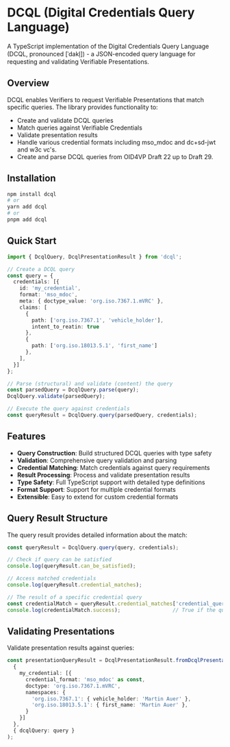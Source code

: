 # DCQL (Digital Credentials Query Language)

A TypeScript implementation of the Digital Credentials Query Language (DCQL, pronounced [ˈdakl̩]) - a JSON-encoded query language for requesting and validating Verifiable Presentations.

## Overview

DCQL enables Verifiers to request Verifiable Presentations that match specific queries. The library provides functionality to:
- Create and validate DCQL queries
- Match queries against Verifiable Credentials
- Validate presentation results
- Handle various credential formats including mso_mdoc and dc+sd-jwt and w3c vc's.
- Create and parse DCQL queries from OID4VP Draft 22 up to Draft 29.

## Installation

```bash
npm install dcql
# or
yarn add dcql
# or
pnpm add dcql
```

## Quick Start

```typescript
import { DcqlQuery, DcqlPresentationResult } from 'dcql';

// Create a DCQL query
const query = {
  credentials: [{
    id: 'my_credential',
    format: 'mso_mdoc',
    meta: { doctype_value: 'org.iso.7367.1.mVRC' },
    claims: [
      { 
        path: ['org.iso.7367.1', 'vehicle_holder'], 
        intent_to_reatin: true 
      },
      { 
        path: ['org.iso.18013.5.1', 'first_name'] 
      },
    ],
  }]
};

// Parse (structural) and validate (content) the query
const parsedQuery = DcqlQuery.parse(query);
DcqlQuery.validate(parsedQuery);

// Execute the query against credentials
const queryResult = DcqlQuery.query(parsedQuery, credentials);
```

## Features

- **Query Construction**: Build structured DCQL queries with type safety
- **Validation**: Comprehensive query validation and parsing
- **Credential Matching**: Match credentials against query requirements
- **Result Processing**: Process and validate presentation results
- **Type Safety**: Full TypeScript support with detailed type definitions
- **Format Support**: Support for multiple credential formats
- **Extensible**: Easy to extend for custom credential formats

## Query Result Structure

The query result provides detailed information about the match:

```typescript
const queryResult = DcqlQuery.query(query, credentials);

// Check if query can be satisfied
console.log(queryResult.can_be_satisfied);

// Access matched credentials
console.log(queryResult.credential_matches);

// The result of a specific credential query
const credentialMatch = queryResult.credential_matches['credential_query_id'];
console.log(credentialMatch.success);                 // True if the query is fulfillable
```

## Validating Presentations

Validate presentation results against queries:

```ts
const presentationQueryResult = DcqlPresentationResult.fromDcqlPresentation(
  {
    my_credential: [{
      credential_format: 'mso_mdoc' as const,
      doctype: 'org.iso.7367.1.mVRC',
      namespaces: {
        'org.iso.7367.1': { vehicle_holder: 'Martin Auer' },
        'org.iso.18013.5.1': { first_name: 'Martin Auer' },
      }
    }]
  },
  { dcqlQuery: query }
);
```
